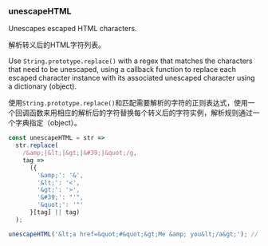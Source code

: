 ### unescapeHTML

Unescapes escaped HTML characters.

解析转义后的HTML字符列表。

Use `String.prototype.replace()` with a regex that matches the characters that need to be unescaped, using a callback function to replace each escaped character instance with its associated unescaped character using a dictionary (object).

使用`String.prototype.replace()`和匹配需要解析的字符的正则表达式，使用一个回调函数来用相应的解析后的字符替换每个转义后的字符实例，解析规则通过一个字典指定（object）。

```js
const unescapeHTML = str =>
  str.replace(
    /&amp;|&lt;|&gt;|&#39;|&quot;/g,
    tag =>
      ({
        '&amp;': '&',
        '&lt;': '<',
        '&gt;': '>',
        '&#39;': "'",
        '&quot;': '"'
      }[tag] || tag)
  );
```

```js
unescapeHTML('&lt;a href=&quot;#&quot;&gt;Me &amp; you&lt;/a&gt;'); // '<a href="#">Me & you</a>'
```
